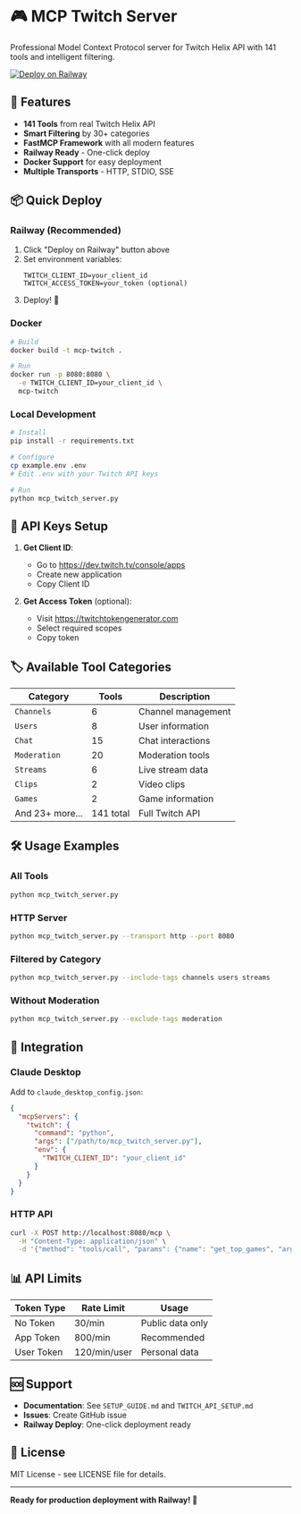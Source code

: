 # 🎮 MCP Twitch Server

Professional Model Context Protocol server for Twitch Helix API with 141 tools and intelligent filtering.

[![Deploy on Railway](https://railway.app/button.svg)](https://railway.app/template/your-template)

## 🚀 Features

- **141 Tools** from real Twitch Helix API
- **Smart Filtering** by 30+ categories 
- **FastMCP Framework** with all modern features
- **Railway Ready** - One-click deploy
- **Docker Support** for easy deployment
- **Multiple Transports** - HTTP, STDIO, SSE

## 📦 Quick Deploy

### Railway (Recommended)

1. Click "Deploy on Railway" button above
2. Set environment variables:
   ```
   TWITCH_CLIENT_ID=your_client_id
   TWITCH_ACCESS_TOKEN=your_token (optional)
   ```
3. Deploy! 🚀

### Docker

```bash
# Build
docker build -t mcp-twitch .

# Run
docker run -p 8080:8080 \
  -e TWITCH_CLIENT_ID=your_client_id \
  mcp-twitch
```

### Local Development

```bash
# Install
pip install -r requirements.txt

# Configure
cp example.env .env
# Edit .env with your Twitch API keys

# Run
python mcp_twitch_server.py
```

## 🔑 API Keys Setup

1. **Get Client ID**:
   - Go to https://dev.twitch.tv/console/apps
   - Create new application
   - Copy Client ID

2. **Get Access Token** (optional):
   - Visit https://twitchtokengenerator.com
   - Select required scopes
   - Copy token

## 🏷️ Available Tool Categories

| Category | Tools | Description |
|----------|-------|-------------|
| `Channels` | 6 | Channel management |
| `Users` | 8 | User information |
| `Chat` | 15 | Chat interactions |
| `Moderation` | 20 | Moderation tools |
| `Streams` | 6 | Live stream data |
| `Clips` | 2 | Video clips |
| `Games` | 2 | Game information |
| And 23+ more... | 141 total | Full Twitch API |

## 🛠️ Usage Examples

### All Tools
```bash
python mcp_twitch_server.py
```

### HTTP Server
```bash
python mcp_twitch_server.py --transport http --port 8080
```

### Filtered by Category
```bash
python mcp_twitch_server.py --include-tags channels users streams
```

### Without Moderation
```bash
python mcp_twitch_server.py --exclude-tags moderation
```

## 🔗 Integration

### Claude Desktop
Add to `claude_desktop_config.json`:
```json
{
  "mcpServers": {
    "twitch": {
      "command": "python",
      "args": ["/path/to/mcp_twitch_server.py"],
      "env": {
        "TWITCH_CLIENT_ID": "your_client_id"
      }
    }
  }
}
```

### HTTP API
```bash
curl -X POST http://localhost:8080/mcp \
  -H "Content-Type: application/json" \
  -d '{"method": "tools/call", "params": {"name": "get_top_games", "arguments": {"first": 5}}}'
```

## 📊 API Limits

| Token Type | Rate Limit | Usage |
|------------|------------|-------|
| No Token | 30/min | Public data only |
| App Token | 800/min | Recommended |
| User Token | 120/min/user | Personal data |

## 🆘 Support

- **Documentation**: See `SETUP_GUIDE.md` and `TWITCH_API_SETUP.md`  
- **Issues**: Create GitHub issue
- **Railway Deploy**: One-click deployment ready

## 📄 License

MIT License - see LICENSE file for details.

---

**Ready for production deployment with Railway! 🚂**

